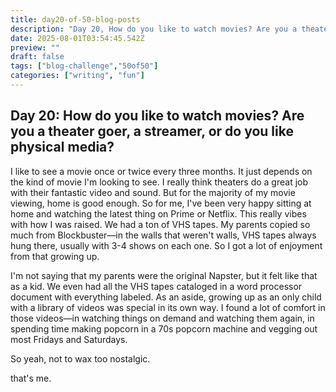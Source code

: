 ```yaml
---
title: day20-of-50-blog-posts
description: "Day 20, How do you like to watch movies? Are you a theater goer, a streamer, or do you like physical media?"
date: 2025-08-01T03:54:45.542Z
preview: ""
draft: false
tags: ["blog-challenge","50of50"]
categories: ["writing", "fun"]
---
```


## Day 20: How do you like to watch movies? Are you a theater goer, a streamer, or do you like physical media?

I like to see a movie once or twice every three months. It just depends on the kind of movie I'm looking to see. I really think theaters do a great job with their fantastic video and sound. But for the majority of my movie viewing, home is good enough. So for me, I've been very happy sitting at home and watching the latest thing on Prime or Netflix. This really vibes with how I was raised. We had a ton of VHS tapes. My parents copied so much from Blockbuster—in the walls that weren't walls, VHS tapes always hung there, usually with 3-4 shows on each one. So I got a lot of enjoyment from that growing up.

I'm not saying that my parents were the original Napster, but it felt like that as a kid. We even had all the VHS tapes cataloged in a word processor document with everything labeled. As an aside, growing up as an only child with a library of videos was special in its own way. I found a lot of comfort in those videos—in watching things on demand and watching them again, in spending time making popcorn in a 70s popcorn machine and vegging out most Fridays and Saturdays.

So yeah, not to wax too nostalgic.

that's me.
